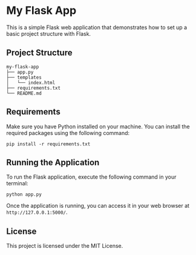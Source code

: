 # My Flask App

This is a simple Flask web application that demonstrates how to set up a basic project structure with Flask.

## Project Structure

```
my-flask-app
├── app.py
├── templates
│   └── index.html
├── requirements.txt
└── README.md
```

## Requirements

Make sure you have Python installed on your machine. You can install the required packages using the following command:

```
pip install -r requirements.txt
```

## Running the Application

To run the Flask application, execute the following command in your terminal:

```
python app.py
```

Once the application is running, you can access it in your web browser at `http://127.0.0.1:5000/`.

## License

This project is licensed under the MIT License.